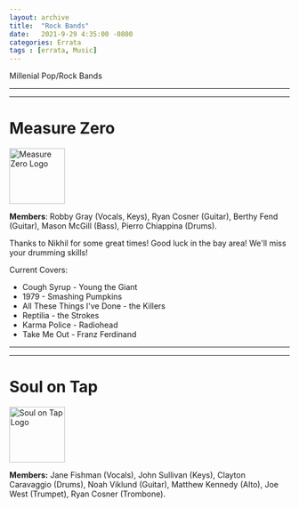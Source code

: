 ```yaml
---
layout: archive
title:  "Rock Bands"
date:   2021-9-29 4:35:00 -0800
categories: Errata
tags : [errata, Music]
---
```



Millenial Pop/Rock Bands

---
---


# Measure Zero 

<img src="https://scontent.xx.fbcdn.net/v/t1.15752-9/p100x100/244428283_238771361633386_2927887029955033044_n.png?_nc_cat=108&ccb=1-5&_nc_sid=4de414&_nc_ohc=j0LRq2E8ktAAX8WITTi&_nc_ad=z-m&_nc_cid=0&_nc_ht=scontent.xx&oh=03_AVIdMnweoN90N6Qr8998EjEYKjldLk2q--2cluBiVkO66Q&oe=61F43210" alt="Measure Zero Logo" width=100/>


**Members**: Robby Gray (Vocals, Keys), Ryan Cosner (Guitar), Berthy Fend (Guitar), Mason McGill (Bass), Pierro Chiappina (Drums). 

Thanks to Nikhil for some great times! Good luck in the bay area! We'll miss your drumming skills!

Current Covers: 
* Cough Syrup - Young the Giant
* 1979 - Smashing Pumpkins
* All These Things I've Done - the Killers
* Reptilia - the Strokes
* Karma Police - Radiohead
* Take Me Out - Franz Ferdinand


---
---

# Soul on Tap

<img src="https://scontent-lax3-1.xx.fbcdn.net/v/t31.18172-8/11022533_778412808909105_1497830248352829820_o.jpg?_nc_cat=102&ccb=1-5&_nc_sid=174925&_nc_ohc=Kt7Q3fivDwcAX_ZVuIP&_nc_ht=scontent-lax3-1.xx&oh=00_AT8fbX7So_rrev8NxMoG784GvWhuPvQvJWHx8VqdOAAutQ&oe=61F44BF5" alt="Soul on Tap Logo" width=100/>

**Members:** Jane Fishman (Vocals), John Sullivan (Keys), Clayton Caravaggio (Drums), Noah Viklund (Guitar), Matthew Kennedy (Alto), Joe West (Trumpet), Ryan Cosner (Trombone). 
